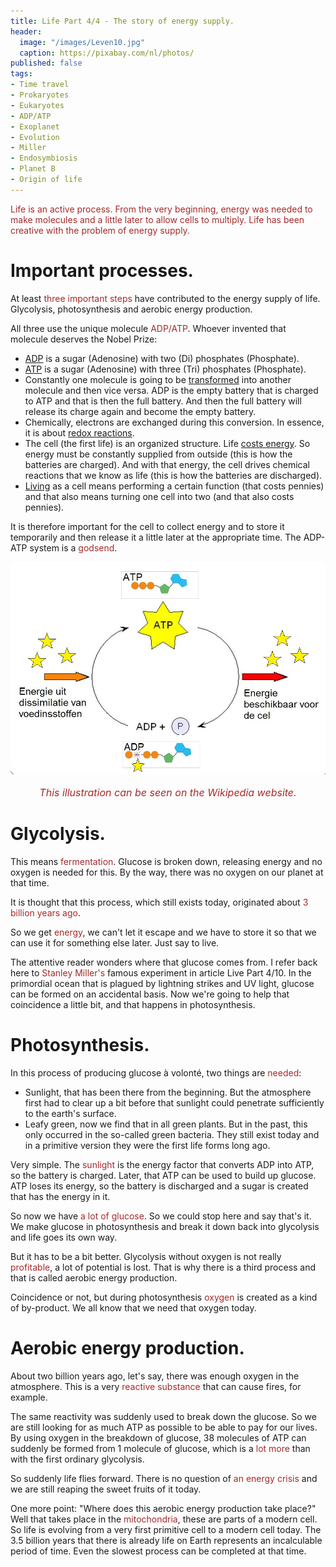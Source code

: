```yaml
---
title: Life Part 4/4 - The story of energy supply.
header:
  image: "/images/Leven10.jpg"
  caption: https://pixabay.com/nl/photos/
published: false
tags:
- Time travel
- Prokaryotes
- Eukaryotes
- ADP/ATP
- Exoplanet
- Evolution
- Miller
- Endosymbiosis
- Planet B
- Origin of life
---
```


<span style="color: brown;">Life is an active process. From the very beginning, energy was needed to make molecules and a little later to allow cells to multiply. Life has been creative with the problem of energy supply.</span>

# Important processes.

At least <span style="color: brown;">three important steps</span> have contributed to the energy supply of life. Glycolysis, photosynthesis and aerobic energy production.

All three use the unique molecule <span style="color: brown;">ADP/ATP</span>. Whoever invented that molecule deserves the Nobel Prize:
* <u>ADP</u> is a sugar (Adenosine) with two (Di) phosphates (Phosphate).
* <u>ATP</u> is a sugar (Adenosine) with three (Tri) phosphates (Phosphate).
* Constantly one molecule is going to be <u>transformed</u> into another molecule and then vice versa. ADP is the empty battery that is charged to ATP and that is then the full battery. And then the full battery will release its charge again and become the empty battery.
* Chemically, electrons are exchanged during this conversion. In essence, it is about <u>redox reactions</u>.
* The cell (the first life) is an organized structure. Life <u>costs energy</u>. So energy must be constantly supplied from outside (this is how the batteries are charged). And with that energy, the cell drives chemical reactions that we know as life (this is how the batteries are discharged).
* <u>Living</u> as a cell means performing a certain function (that costs pennies) and that also means turning one cell into two (and that also costs pennies).

It is therefore important for the cell to collect energy and to store it temporarily and then release it a little later at the appropriate time. The ADP-ATP system is a <span style="color: brown;">godsend</span>.

<div align="center"><img src="/images/ATP.jpg" alt="" width="" height=""></div>

<p style="text-align: center; font-size: 12pt;"><span style="color: brown;"><i>This illustration can be seen on the Wikipedia website.</i></span></p>

# Glycolysis.

This means <span style="color: brown;">fermentation</span>. Glucose is broken down, releasing energy and no oxygen is needed for this. By the way, there was no oxygen on our planet at that time.

It is thought that this process, which still exists today, originated about <span style="color: brown;">3 billion years ago</span>.

So we get <span style="color: brown;">energy</span>, we can't let it escape and we have to store it so that we can use it for something else later. Just say to live.

The attentive reader wonders where that glucose comes from. I refer back here to <span style="color: brown;">Stanley Miller's </span> famous experiment in article Live Part 4/10. In the primordial ocean that is plagued by lightning strikes and UV light, glucose can be formed on an accidental basis. Now we're going to help that coincidence a little bit, and that happens in photosynthesis.

# Photosynthesis.

In this process of producing glucose à volonté, two things are <span style="color: brown;">needed</span>:
* Sunlight, that has been there from the beginning. But the atmosphere first had to clear up a bit before that sunlight could penetrate sufficiently to the earth's surface.
* Leafy green, now we find that in all green plants. But in the past, this only occurred in the so-called green bacteria. They still exist today and in a primitive version they were the first life forms long ago.

Very simple. The <span style="color: brown;">sunlight</span> is the energy factor that converts ADP into ATP, so the battery is charged. Later, that ATP can be used to build up glucose. ATP loses its energy, so the battery is discharged and a sugar is created that has the energy in it.

So now we have <span style="color: brown;">a lot of glucose</span>. So we could stop here and say that's it. We make glucose in photosynthesis and break it down back into glycolysis and life goes its own way.

But it has to be a bit better. Glycolysis without oxygen is not really <span style="color: brown;">profitable</span>, a lot of potential is lost. That is why there is a third process and that is called aerobic energy production.

Coincidence or not, but during photosynthesis <span style="color: brown;">oxygen</span> is created as a kind of by-product. We all know that we need that oxygen today.

# Aerobic energy production.
About two billion years ago, let's say, there was enough oxygen in the atmosphere. This is a very <span style="color: brown;">reactive substance</span> that can cause fires, for example.

The same reactivity was suddenly used to break down the glucose. So we are still looking for as much ATP as possible to be able to pay for our lives. By using oxygen in the breakdown of glucose, 38 molecules of ATP can suddenly be formed from 1 molecule of glucose, which is a <span style="color: brown;">lot more</span> than with the first ordinary glycolysis.

So suddenly life flies forward. There is no question of <span style="color: brown;">an energy crisis</span> and we are still reaping the sweet fruits of it today.

One more point: "Where does this aerobic energy production take place?" Well that takes place in the <span style="color: brown;">mitochondria</span>, these are parts of a modern cell. So life is evolving from a very first primitive cell to a modern cell today. The 3.5 billion years that there is already life on Earth represents an incalculable period of time. Even the slowest process can be completed at that time.
